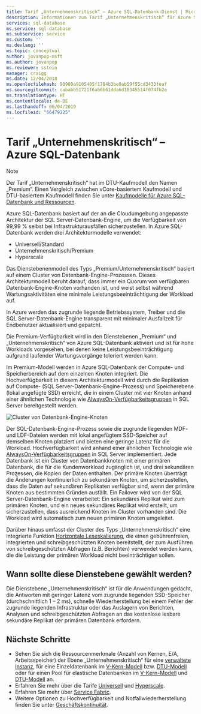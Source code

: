 ```yaml
---
title: Tarif „Unternehmenskritisch“ – Azure SQL-Datenbank-Dienst | Microsoft-Dokumentation
description: Informationen zum Tarif „Unternehmenskritisch“ für Azure SQL-Datenbank
services: sql-database
ms.service: sql-database
ms.subservice: service
ms.custom: ''
ms.devlang: ''
ms.topic: conceptual
author: jovanpop-msft
ms.author: jovanpop
ms.reviewer: sstein
manager: craigg
ms.date: 12/04/2018
ms.openlocfilehash: 90989a9105405f1784b3be9ab59f55cd3433feaf
ms.sourcegitcommit: cababb51721f6ab6b61dda6d18345514f074fb2e
ms.translationtype: HT
ms.contentlocale: de-DE
ms.lasthandoff: 06/04/2019
ms.locfileid: "66479225"
---
```

# <a name="business-critical-tier---azure-sql-database"></a>Tarif „Unternehmenskritisch“ – Azure SQL-Datenbank

> [!NOTE]
> Der Tarif „Unternehmenskritisch“ hat im DTU-Kaufmodell den Namen „Premium“. Einen Vergleich zwischen vCore-basiertem Kaufmodell und DTU-basiertem Kaufmodell finden Sie unter [Kaufmodelle für Azure SQL-Datenbank und Ressourcen](sql-database-purchase-models.md).

Azure SQL-Datenbank basiert auf der an die Cloudumgebung angepasste Architektur der SQL Server-Datenbank-Engine, um die Verfügbarkeit von 99,99 % selbst bei Infrastrukturausfällen sicherzustellen. In Azure SQL-Datenbank werden drei Architekturmodelle verwendet:
- Universell/Standard 
- Unternehmenskritisch/Premium
- Hyperscale

Das Dienstebenenmodell des Typs „Premium/Unternehmenskritisch“ basiert auf einem Cluster von Datenbank-Engine-Prozessen. Dieses Architekturmodell beruht darauf, dass immer ein Quorum von verfügbaren Datenbank-Engine-Knoten vorhanden ist, und weist selbst während Wartungsaktivitäten eine minimale Leistungsbeeinträchtigung der Workload auf.

In Azure werden das zugrunde liegende Betriebssystem, Treiber und die SQL Server-Datenbank-Engine transparent mit minimaler Ausfallzeit für Endbenutzer aktualisiert und gepatcht. 

Die Premium-Verfügbarkeit wird in den Dienstebenen „Premium“ und „Unternehmenskritisch“ von Azure SQL-Datenbank aktiviert und ist für hohe Workloads vorgesehen, bei denen keine Leistungsbeeinträchtigung aufgrund laufender Wartungsvorgänge toleriert werden kann.

Im Premium-Modell werden in Azure SQL-Datenbank der Compute- und Speicherbereich auf dem einzelnen Knoten integriert. Die Hochverfügbarkeit in diesem Architekturmodell wird durch die Replikation auf Compute- (SQL Server-Datenbank-Engine-Prozess) und Speicherebene (lokal angefügte SSD) erreicht, die in einem Cluster mit vier Knoten anhand einer ähnlichen Technologie wie [AlwaysOn-Verfügbarkeitsgruppen](https://docs.microsoft.com/sql/database-engine/availability-groups/windows/overview-of-always-on-availability-groups-sql-server) in SQL Server bereitgestellt werden.

![Cluster von Datenbank-Engine-Knoten](media/sql-database-managed-instance/business-critical-service-tier.png)

Der SQL-Datenbank-Engine-Prozess sowie die zugrunde liegenden MDF- und LDF-Dateien werden mit lokal angefügtem SSD-Speicher auf demselben Knoten platziert und bieten eine geringe Latenz für die Workload. Hochverfügbarkeit wird anhand einer ähnlichen Technologie wie [AlwaysOn-Verfügbarkeitsgruppen](https://docs.microsoft.com/sql/database-engine/availability-groups/windows/overview-of-always-on-availability-groups-sql-server) in SQL Server implementiert. Jede Datenbank ist ein Cluster von Datenbankknoten mit einer primären Datenbank, die für die Kundenworkload zugänglich ist, und drei sekundären Prozessen, die Kopien der Daten enthalten. Der primäre Knoten überträgt die Änderungen kontinuierlich zu sekundären Knoten, um sicherzustellen, dass die Daten auf sekundären Replikaten verfügbar sind, wenn der primäre Knoten aus bestimmten Gründen ausfällt. Ein Failover wird von der SQL Server-Datenbank-Engine verarbeitet: Ein sekundäres Replikat wird zum primären Knoten, und ein neues sekundäres Replikat wird erstellt, um sicherzustellen, dass ausreichend Knoten im Cluster vorhanden sind. Die Workload wird automatisch zum neuen primären Knoten umgeleitet.

Darüber hinaus umfasst der Cluster des Typs „Unternehmenskritisch“ eine integrierte Funktion [Horizontale Leseskalierung](sql-database-read-scale-out.md), die einen gebührenfreien, integrierten und schreibgeschützten Knoten bereitstellt, der zum Ausführen von schreibgeschützten Abfragen (z.B. Berichten) verwendet werden kann, die die Leistung der primären Workload nicht beeinträchtigen sollen.

## <a name="when-to-choose-this-service-tier"></a>Wann sollte diese Dienstebene gewählt werden?

Die Dienstebene „Unternehmenskritisch“ ist für die Anwendungen gedacht, die Antworten mit geringer Latenz vom zugrunde liegenden SSD-Speicher (durchschnittlich 1 – 2 ms), schnelle Wiederherstellung bei einem Fehler der zugrunde liegenden Infrastruktur oder das Auslagern von Berichten, Analysen und schreibgeschützten Abfragen an das kostenlose lesbare sekundäre Replikat der primären Datenbank erfordern.

## <a name="next-steps"></a>Nächste Schritte

- Sehen Sie sich die Ressourcenmerkmale (Anzahl von Kernen, E/A, Arbeitsspeicher) der Ebene „Unternehmenskritisch“ für eine [verwaltete Instanz](sql-database-managed-instance-resource-limits.md#service-tier-characteristics), für eine Einzeldatenbank im [V-Kern-Modell](sql-database-vcore-resource-limits-single-databases.md#business-critical-service-tier-for-provisioned-compute-tier) bzw. [DTU-Modell](sql-database-dtu-resource-limits-single-databases.md#premium-service-tier) oder für einen Pool für elastische Datenbanken im [V-Kern-Modell](sql-database-vcore-resource-limits-elastic-pools.md#business-critical-service-tier-storage-sizes-and-compute-sizes) und [DTU-Modell](sql-database-dtu-resource-limits-elastic-pools.md#premium-elastic-pool-limits) an.
- Erfahren Sie mehr über die Tarife [Universell](sql-database-service-tier-general-purpose.md) und [Hyperscale](sql-database-service-tier-hyperscale.md).
- Erfahren Sie mehr über [Service Fabric](../service-fabric/service-fabric-overview.md).
- Weitere Optionen zu Hochverfügbarkeit und Notfallwiederherstellung finden Sie unter [Geschäftskontinuität](sql-database-business-continuity.md).
